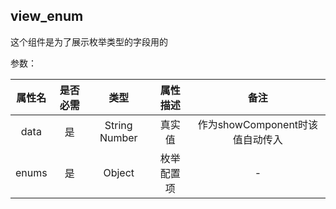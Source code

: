 ## view_enum

这个组件是为了展示枚举类型的字段用的

参数：

| 属性名 | 是否必需  | 类型      | 属性描述 |  备注 |
| :---:  | :--:  | :--: | :-----:  | :--: |
| data   | 是 | String Number | 真实值 | 作为showComponent时该值自动传入   |
| enums  |  是  | Object    | 枚举配置项 | - |

